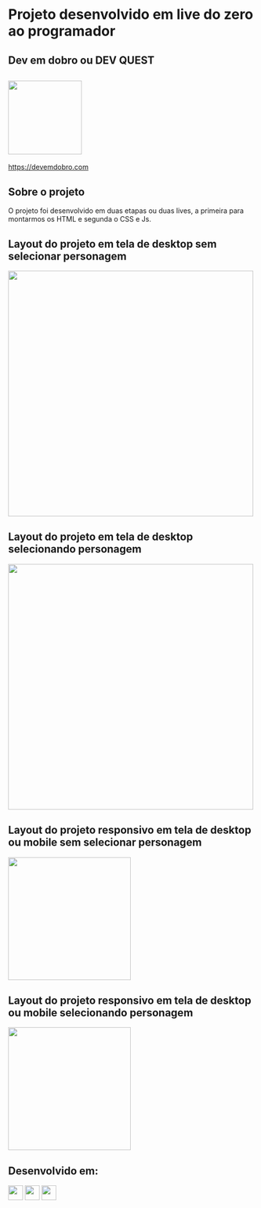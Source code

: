 # Projeto desenvolvido em live do zero ao programador

## Dev em dobro ou DEV QUEST
## <img src="https://github.com/HumbertoFox/repository/assets/126817628/1803ecea-17e3-4e3f-9022-3c919f72a5fc" width="150px"/>
https://devemdobro.com

## Sobre o projeto
<p>O projeto foi desenvolvido em duas etapas ou duas lives, a primeira para montarmos os HTML e segunda o CSS e Js.</p>

## Layout do projeto em tela de desktop sem selecionar personagem

<img src="https://github.com/HumbertoFox/repository/assets/126817628/3e99f042-e660-4785-bdc4-a14404c93753" width="500px"/>

## Layout do projeto em tela de desktop selecionando personagem

<img src="https://github.com/HumbertoFox/repository/assets/126817628/0ed8c1d9-5f09-4aef-bccf-c7263969d8e9" width="500px"/>

## Layout do projeto responsivo em tela de desktop ou mobile sem selecionar personagem

<img src="https://github.com/HumbertoFox/repository/assets/126817628/043fd3c3-1e7d-4e52-b5cd-50e8e257f642" width="250px"/>

## Layout do projeto responsivo em tela de desktop ou mobile selecionando personagem

<img src="https://github.com/HumbertoFox/repository/assets/126817628/eea41a9e-902d-40d0-a35f-eba6bf0f35ce" width="250px"/>

## Desenvolvido em:
<div>
  <img src="https://cdn.jsdelivr.net/gh/devicons/devicon/icons/html5/html5-original.svg" width="30px"/>
  <img src="https://cdn.jsdelivr.net/gh/devicons/devicon/icons/css3/css3-original.svg" width="30px"/>
  <img src="https://cdn.jsdelivr.net/gh/devicons/devicon/icons/javascript/javascript-original.svg" width="30px"/>
</div>
